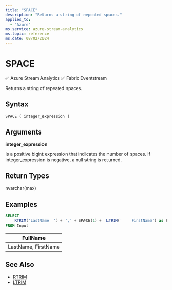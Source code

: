 ```yaml
---
title: "SPACE"
description: "Returns a string of repeated spaces."
applies_to:
  - "Azure"
ms.service: azure-stream-analytics
ms.topic: reference
ms.date: 08/02/2024
---
```


# SPACE
:white_check_mark: Azure Stream Analytics :white_check_mark: Fabric Eventstream

Returns a string of repeated spaces.

## Syntax

```SQL
SPACE ( integer_expression )
```

## Arguments

**integer_expression**

Is a positive bigint expression that indicates the number of spaces. If integer_expression is negative, a null string is returned.

## Return Types

nvarchar(max)

## Examples

```SQL
SELECT
    RTRIM('LastName  ') + ',' + SPACE(1) +  LTRIM('    FirstName') as FullName
FROM Input
```

|FullName|
|-|
|LastName, FirstName|

## See Also

- [RTRIM](rtrim-azure-stream-analytics.md)
- [LTRIM](ltrim-azure-stream-analytics.md)
